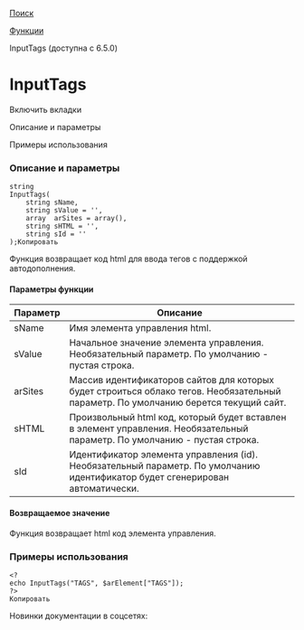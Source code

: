 [Поиск](/api_help/search/index.php)

[Функции](/api_help/search/functions/index.php)

InputTags (доступна с 6.5.0)

InputTags
=========

Включить вкладки

Описание и параметры

Примеры использования

### Описание и параметры

```
string
InputTags(
	string sName,
	string sValue = '',
	array  arSites = array(),
	string sHTML = '',
	string sId = ''
);Копировать
```

Функция возвращает код html для ввода тегов с поддержкой автодополнения.

#### Параметры функции

| Параметр | Описание |
| --- | --- |
| sName | Имя элемента управления html. |
| sValue | Начальное значение элемента управления. Необязательный параметр. По умолчанию - пустая строка. |
| arSites | Массив идентификаторов сайтов для которых будет строиться облако тегов. Необязательный параметр. По умолчанию берется текущий сайт. |
| sHTML | Произвольный html код, который будет вставлен в элемент управления. Необязательный параметр. По умолчанию - пустая строка. |
| sId | Идентификатор элемента управления (id). Необязательный параметр. По умолчанию идентификатор будет сгенерирован автоматически. |

#### Возвращаемое значение

Функция возвращает html код элемента управления.

### Примеры использования

```
<?
echo InputTags("TAGS", $arElement["TAGS"]);
?>
Копировать
```

Новинки документации в соцсетях: